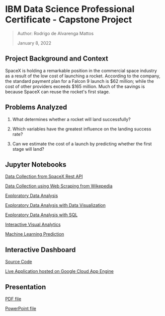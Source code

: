 # IBM Data Science Professional Certificate - Capstone Project

>Author: Rodrigo de Alvarenga Mattos
>
>January 8, 2022
## Project Background and Context​

SpaceX is holding a remarkable position in the commercial space industry as a result of the low cost of launching a rocket. According to the company, the standard payment plan for a Falcon 9 launch is $62 million; while the cost of other providers exceeds $165 million. Much of the savings is because SpaceX can reuse the rocket's first stage.
## Problems Analyzed​

 1. What determines whether a rocket will land successfully?​

 2. Which variables have the greatest influence on the landing success rate?​

 3. Can we estimate the cost of a launch by predicting whether the first stage will land?
## Jupyter Notebooks

[Data Collection from SpaceX Rest API](https://github.com/rodrigoalvamat/applied-data-science-capstone/blob/master/data-dollection-api.ipynb)

[Data Collection using Web Scraping from Wikepedia](https://github.com/rodrigoalvamat/applied-data-science-capstone/blob/master/data-collection-web-scraping.ipynb)

[Exploratory Data Analysis](https://github.com/rodrigoalvamat/applied-data-science-capstone/blob/master/exploratory-data-analysis.ipynb)

[Exploratory Data Analysis with Data Visualization](https://github.com/rodrigoalvamat/applied-data-science-capstone/blob/master/eda-with-data-visualization.ipynb)

[Exploratory Data Analysis with SQL](https://github.com/rodrigoalvamat/applied-data-science-capstone/blob/master/eda-with-sql.ipynb)

[Interactive Visual Analytics](http://nbviewer.org/github/rodrigoalvamat/applied-data-science-capstone/blob/master/interactive-visual-analytics.ipynb)

[Machine Learning Prediction](https://github.com/rodrigoalvamat/applied-data-science-capstone/blob/master/machine-learning-prediction.ipynb)

## Interactive Dashboard

[Source Code](https://github.com/rodrigoalvamat/applied-data-science-capstone/tree/master/dashboard)

[Live Application hosted on Google Cloud App Engine](https://ibm-course-capstone.uc.r.appspot.com/)

## Presentation 

[PDF file](https://github.com/rodrigoalvamat/applied-data-science-capstone/tree/master/presentation/ibm-data-science-capstone.pdf)

[PowerPoint file](https://github.com/rodrigoalvamat/applied-data-science-capstone/tree/master/presentation/ibm-data-science-capstone.pptx)
